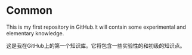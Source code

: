 # Common
This is my first repository in GitHub.It will contain some experimental and elementary knowledge.

这是我在GitHub上的第一个知识库。它将包含一些实验性的和初级的知识点。

